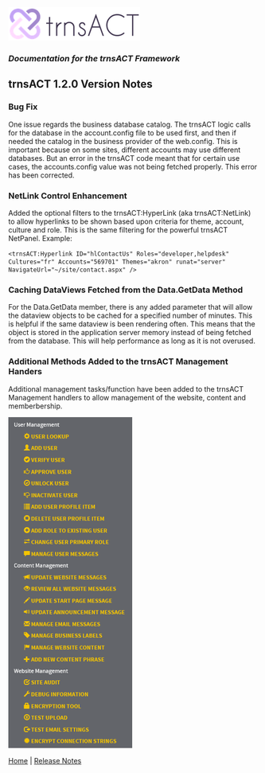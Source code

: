 ![Logo](../images/logo_default.png)  

### *Documentation for the trnsACT Framework*

## trnsACT 1.2.0 Version Notes

### Bug Fix

One issue regards the business database catalog. The trnsACT logic calls for the database in the account.config file to be used first, and then if needed the catalog in the business provider of the web.config. This is important because on some sites,  different accounts may use different databases. But an error in the trnsACT code meant that for certain use cases, the accounts.config value was not being fetched properly. This error has been corrected. 

### NetLink Control Enhancement

Added the optional filters to the trnsACT:HyperLink (aka trnsACT:NetLink) to allow hyperlinks to be shown based upon criteria for theme, account, culture and role. This is the same filtering for the powerful trnsACT NetPanel. Example:

    <trnsACT:Hyperlink ID="hlContactUs" Roles="developer,helpdesk" Cultures="fr" Accounts="569701" Themes="akron" runat="server" NavigateUrl="~/site/contact.aspx" />

### Caching DataViews Fetched from the Data.GetData Method

For the Data.GetData member, there is any added parameter that will allow the dataview objects to be cached for a specified number of minutes. This is helpful if the same dataview is been rendering often. This means that the object is stored in the application server memory instead of being fetched from the database. This will help performance as long as it is not overused. 

### Additional Methods Added to the trnsACT Management Handers

Additional management tasks/function have been added to the trnsACT Management handlers to allow management of the website, content and memberbership. 

 ![Management](./images/ManagementMenu.png)

[Home](../README.md) \| [Release Notes](releasenotes.md)